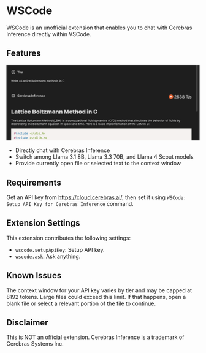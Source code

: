 # WSCode

WSCode is an unofficial extension that enables you to chat with Cerebras Inference directly within VSCode.

## Features

![2538 T/s](resources/2538tps.png)

- Directly chat with Cerebras Inference
- Switch among Llama 3.1 8B, Llama 3.3 70B, and Llama 4 Scout models
- Provide currently open file or selected text to the context window

## Requirements

Get an API key from https://cloud.cerebras.ai/, then set it using `WSCode: Setup API Key for Cerebras Inference` command.

## Extension Settings

This extension contributes the following settings:

* `wscode.setupApiKey`: Setup API key.
* `wscode.ask`: Ask anything.

## Known Issues

The context window for your API key varies by tier and may be capped at 8192 tokens.
Large files could exceed this limit.
If that happens, open a blank file or select a relevant portion of the file to continue.

## Disclaimer

This is NOT an official extension. Cerebras Inference is a trademark of Cerebras Systems Inc.
